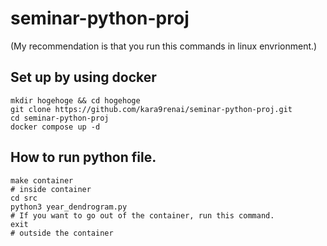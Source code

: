 # seminar-python-proj

(My recommendation is that you run this commands in linux envrionment.)

## Set up by using docker 
```
mkdir hogehoge && cd hogehoge
git clone https://github.com/kara9renai/seminar-python-proj.git
cd seminar-python-proj
docker compose up -d
```

## How to run python file.
```{python}
make container
# inside container
cd src
python3 year_dendrogram.py
# If you want to go out of the container, run this command.
exit
# outside the container
```
